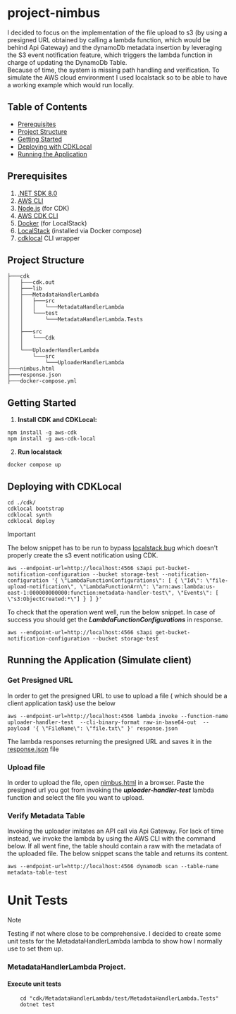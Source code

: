 # project-nimbus

I decided to focus on the implementation of the file upload to s3 (by using a presigned URL obtained by calling a lambda function,
which would be behind Api Gateway) and the dynamoDb metadata insertion by leveraging the S3 event notification feature, 
which triggers the lambda function in charge of updating the DynamoDb Table.  
Because of time, the system is missing path handling and verification.
To simulate the AWS cloud environment I used localstack so to be able to have a working example which would run locally.

## Table of Contents
- [Prerequisites](#prerequisites)
- [Project Structure](#project-structure)
- [Getting Started](#getting-started)
- [Deploying with CDKLocal](#deploying-with-cdklocal)
- [Running the Application](#running-the-application)

## Prerequisites

1. [.NET SDK 8.0](https://dotnet.microsoft.com/download/dotnet/8.0)
2. [AWS CLI](https://docs.aws.amazon.com/cli/latest/userguide/getting-started-install.html)
3. [Node.js](https://nodejs.org/) (for CDK)
4. [AWS CDK CLI](https://docs.aws.amazon.com/cdk/latest/guide/cli.html)
5. [Docker](https://docs.docker.com/get-docker/) (for LocalStack)
6. [LocalStack](https://localstack.cloud/) (installed via Docker compose)
7. [cdklocal](https://github.com/localstack/aws-cdk-local) CLI wrapper

## Project Structure

```
├───cdk
│   ├───cdk.out
│   ├───lib
│   ├───MetadataHandlerLambda
│   │   ├───src
│   │   │   └───MetadataHandlerLambda
│   │   └───test
│   │       └───MetadataHandlerLambda.Tests
│   │           
│   ├───src
│   │   └───Cdk
│   │      
│   └───UploaderHandlerLambda
│       └───src
│           └───UploaderHandlerLambda
├───nimbus.html
├───response.json
├───docker-compose.yml
```


## Getting Started

1. **Install CDK and CDKLocal:**

```shell
npm install -g aws-cdk
npm install -g aws-cdk-local
```

2. **Run localstack**

```shell
docker compose up
```

## Deploying with CDKLocal

```shell
cd ./cdk/
cdklocal bootstrap
cdklocal synth
cdklocal deploy
```

> [!IMPORTANT]  
> The below snippet has to be run to bypass [localstack bug](https://stackoverflow.com/questions/78311472/aws-cdk-create-s3-event-notification-to-sqs-message-in-localstack) which doesn't properly create the s3 event notification using CDK. 

```shell
aws --endpoint-url=http://localhost:4566 s3api put-bucket-notification-configuration --bucket storage-test --notification-configuration '{ \"LambdaFunctionConfigurations\": [ { \"Id\": \"file-upload-notification\", \"LambdaFunctionArn\": \"arn:aws:lambda:us-east-1:000000000000:function:metadata-handler-test\", \"Events\": [ \"s3:ObjectCreated:*\"] } ] }'                                                                                                                                                                      
```
To check that the operation went well, run the below snippet. In case of success you should get the ***LambdaFunctionConfigurations*** in response.

```shell
aws --endpoint-url=http://localhost:4566 s3api get-bucket-notification-configuration --bucket storage-test 
```
## Running the Application (Simulate client)

### Get Presigned URL

In order to get the presigned URL to use to upload a file ( which should be a client application task) use the below

```shell
aws --endpoint-url=http://localhost:4566 lambda invoke --function-name uploader-handler-test  --cli-binary-format raw-in-base64-out  --payload '{ \"FileName\": \"file.txt\" }' response.json
```
The lambda responses returning the presigned URL and saves it in the [response.json](response.json) file

### Upload file

In order to upload the file, open [nimbus.html](nimbus.html) in a browser. Paste the presigned url you got from invoking the ***uploader-handler-test*** lambda function and select the file you want to upload. 

### Verify Metadata Table
Invoking the uploader imitates an API call via Api Gateway. For lack of time instead, we invoke the lambda by using the AWS CLI with the command below.
If all went fine, the table should contain a raw with the metadata of the uploaded file. The below snippet scans the table and returns its content.

```shell
aws --endpoint-url=http://localhost:4566 dynamodb scan --table-name metadata-table-test                                                                                                           
```

# Unit Tests

> [!NOTE]  
> Testing if not where close to be comprehensive. I decided to create some unit tests for the MetadataHandlerLambda lambda to show how I normally use to set them up.
### MetadataHandlerLambda Project.

#### Execute unit tests
```
    cd "cdk/MetadataHandlerLambda/test/MetadataHandlerLambda.Tests"
    dotnet test
```
